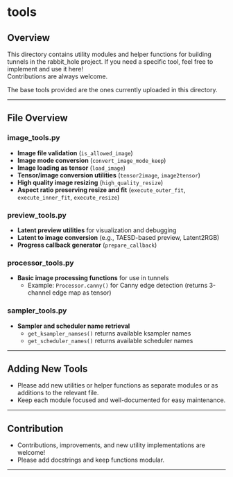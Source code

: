 # tools

## Overview

This directory contains utility modules and helper functions for building tunnels in the rabbit_hole project.
If you need a specific tool, feel free to implement and use it here!  
Contributions are always welcome.

The base tools provided are the ones currently uploaded in this directory.

---

## File Overview

### image_tools.py
- **Image file validation** (`is_allowed_image`)
- **Image mode conversion** (`convert_image_mode_keep`)
- **Image loading as tensor** (`load_image`)
- **Tensor/image conversion utilities** (`tensor2image`, `image2tensor`)
- **High quality image resizing** (`high_quality_resize`)
- **Aspect ratio preserving resize and fit** (`execute_outer_fit`, `execute_inner_fit`, `execute_resize`)

### preview_tools.py
- **Latent preview utilities** for visualization and debugging
- **Latent to image conversion** (e.g., TAESD-based preview, Latent2RGB)
- **Progress callback generator** (`prepare_callback`)

### processor_tools.py
- **Basic image processing functions** for use in tunnels
    - Example: `Processor.canny()` for Canny edge detection (returns 3-channel edge map as tensor)

### sampler_tools.py
- **Sampler and scheduler name retrieval**
    - `get_ksampler_namses()` returns available ksampler names
    - `get_scheduler_names()` returns available scheduler names

---

## Adding New Tools

- Please add new utilities or helper functions as separate modules or as additions to the relevant file.
- Keep each module focused and well-documented for easy maintenance.

---

## Contribution

- Contributions, improvements, and new utility implementations are welcome!
- Please add docstrings and keep functions modular.

---
